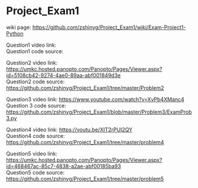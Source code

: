 # Project_Exam1

wiki page: https://github.com/zshinyg/Project_Exam1/wiki/Exam-Project1-Python

Question1 video link: <br>
Question1 code source: 

Question2 video link: https://umkc.hosted.panopto.com/Panopto/Pages/Viewer.aspx?id=5108cb42-9274-4ae0-89aa-abf001849d3e <br>
Question2 code source: https://github.com/zshinyg/Project_Exam1/tree/master/Problem2

Question3 video link: https://www.youtube.com/watch?v=XvPb4XManc4  <br>
Question 3 code source: https://github.com/zshinyg/Project_Exam1/blob/master/Problem3/ExamProb3.py

Question4 video link: https://youtu.be/XIT2rPUI2QY  <br>
Question4 code source: https://github.com/zshinyg/Project_Exam1/tree/master/problem4

Question5 video link: https://umkc.hosted.panopto.com/Panopto/Pages/Viewer.aspx?id=468467ac-85c7-4838-a2ae-abf00185ba93  <br>
Question5 code source: https://github.com/zshinyg/Project_Exam1/tree/master/problem5


